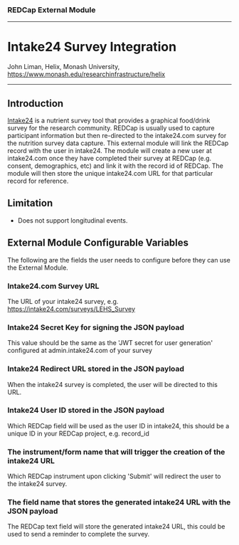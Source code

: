 ### REDCap External Module
********************************************************************************
# Intake24 Survey Integration
John Liman, Helix, Monash University, https://www.monash.edu/researchinfrastructure/helix
********************************************************************************
## Introduction
[Intake24](https://intake24.com/) is a nutrient survey tool that provides a graphical food/drink survey for the research community.  REDCap is usually used to capture participant information but then re-directed to the intake24.com survey for the nutrition survey data capture.  This external module will link the REDCap record with the user in intake24.  The module will create a new user at intake24.com once they have completed their survey at REDCap (e.g. consent, demographics, etc) and link it with the record id of REDCap.  The module will then store the unique intake24.com URL for that particular record for reference.

## Limitation
- Does not support longitudinal events.

## External Module Configurable Variables
The following are the fields the user needs to configure before they can use the External Module.
### Intake24.com Survey URL
The URL of your intake24 survey, e.g. https://intake24.com/surveys/LEHS_Survey
### Intake24 Secret Key for signing the JSON payload
This value should be the same as the 'JWT secret for user generation' configured at admin.intake24.com of your survey
### Intake24 Redirect URL stored in the JSON payload
When the intake24 survey is completed, the user will be directed to this URL.
### Intake24 User ID stored in the JSON payload
Which REDCap field will be used as the user ID in intake24, this should be a unique ID in your REDCap project, e.g. record_id
### The instrument/form name that will trigger the creation of the intake24 URL
Which REDCap instrument upon clicking 'Submit' will redirect the user to the intake24 survey.
### The field name that stores the generated intake24 URL with the JSON payload
The REDCap text field will store the generated intake24 URL, this could be used to send a reminder to complete the survey.
